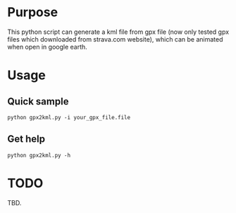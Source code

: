 # Purpose
This python script can generate a kml file from gpx file (now only tested gpx files which downloaded from strava.com website), which can be animated when open in google earth.

# Usage
## Quick sample

```shell
python gpx2kml.py -i your_gpx_file.file
```

## Get help

```shell
python gpx2kml.py -h
```

# TODO
TBD.
